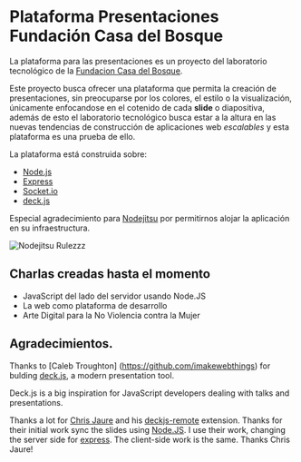 # Plataforma Presentaciones Fundación Casa del Bosque
La plataforma para las presentaciones es un proyecto del laboratorio tecnológico de la [Fundacion Casa del Bosque](http://www.fcbosque.org/).

Este proyecto busca ofrecer una plataforma que permita la creación de presentaciones, sin preocuparse por los colores, el estilo o la visualización,
únicamente enfocandose en el cotenido de cada **slide** o diapositiva, además de esto el laboratorio tecnológico busca estar a la altura en las nuevas
tendencias de construcción de aplicaciones web _escalables_ y esta plataforma es una prueba de ello.

La plataforma está construida sobre:

 * [Node.js](http://www.nodejs.org/)
 * [Express](http://expressjs.com/)
 * [Socket.io](http://socket.io/)
 * [deck.js](http://imakewebthings.github.com/deck.js/)

Especial agradecimiento para [Nodejitsu](http://nodejitsu.com/) por permitirnos alojar la aplicación en su infraestructura.

![Nodejitsu Rulezzz](http://github.com/cronopio/nodeSlides/raw/master/public/images/nodejitsu-logo.png)

## Charlas creadas hasta el momento

* JavaScript del lado del servidor usando Node.JS
* La web como plataforma de desarrollo
* Arte Digital para la No Violencia contra la Mujer

## Agradecimientos.
Thanks to [Caleb Troughton] (https://github.com/imakewebthings) for bulding [deck.js](http://imakewebthings.github.com/deck.js/), a modern presentation tool.
 
Deck.js is a big inspiration for JavaScript developers dealing with talks and presentations.

Thanks a lot for [Chris Jaure](https://github.com/chrisjaure) and his [deckjs-remote](https://github.com/cronopio/deckjs-remote) extension. 
Thanks for their initial work sync the slides using [Node.JS](http://nodejs.org). 
I use their work, changing the server side for [express](http://expressjs.com/). The client-side work is the same. Thanks Chris Jaure!


